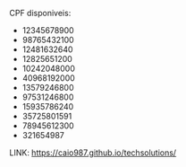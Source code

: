 CPF disponiveis:
- 12345678900
- 98765432100
- 12481632640
- 12825651200
- 10242048000
- 40968192000
- 13579246800
- 97531246800
- 15935786240
- 35725801591
- 78945612300
- 321654987

LINK: https://caio987.github.io/techsolutions/
